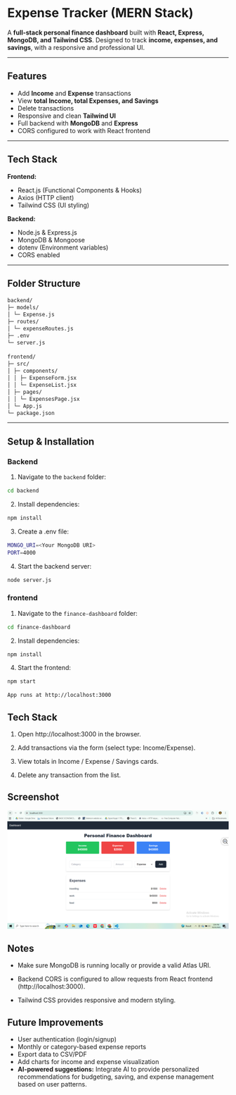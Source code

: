 # Expense Tracker (MERN Stack)

A **full-stack personal finance dashboard** built with **React, Express, MongoDB, and Tailwind CSS**. Designed to track **income, expenses, and savings**, with a responsive and professional UI.

---

## Features

- Add **Income** and **Expense** transactions
- View **total Income, total Expenses, and Savings**
- Delete transactions
- Responsive and clean **Tailwind UI**
- Full backend with **MongoDB** and **Express**
- CORS configured to work with React frontend

---

## Tech Stack

**Frontend:**

- React.js (Functional Components & Hooks)
- Axios (HTTP client)
- Tailwind CSS (UI styling)

**Backend:**

- Node.js & Express.js
- MongoDB & Mongoose
- dotenv (Environment variables)
- CORS enabled

---

## Folder Structure
```
backend/
├─ models/
│ └─ Expense.js
├─ routes/
│ └─ expenseRoutes.js
├─ .env
└─ server.js

frontend/
├─ src/
│ ├─ components/
│ │ ├─ ExpenseForm.jsx
│ │ └─ ExpenseList.jsx
│ ├─ pages/
│ │ └─ ExpensesPage.jsx
│ └─ App.js
└─ package.json

```
---

## Setup & Installation

### Backend

1. Navigate to the `backend` folder:

```bash
cd backend
```
2. Install dependencies:

```bash
npm install
```

3. Create a .env file:

```bash
MONGO_URI=<Your MongoDB URI>
PORT=4000
```

4. Start the backend server:

```bash
node server.js
```

### frontend

1. Navigate to the `finance-dashboard` folder:

```bash
cd finance-dashboard
```
2. Install dependencies:

```bash
npm install
```

4. Start the frontend:

```bash
npm start
```
```bash
App runs at http://localhost:3000
```


## Tech Stack
1. Open http://localhost:3000 in the browser.

2. Add transactions via the form (select type: Income/Expense).

3. View totals in Income / Expense / Savings cards.

4. Delete any transaction from the list.


## Screenshot

![alt text](image.png)


## Notes

- Make sure MongoDB is running locally or provide a valid Atlas URI.

- Backend CORS is configured to allow requests from React frontend (http://localhost:3000).

- Tailwind CSS provides responsive and modern styling.

## Future Improvements

- User authentication (login/signup)
- Monthly or category-based expense reports
- Export data to CSV/PDF
- Add charts for income and expense visualization
- **AI-powered suggestions:** Integrate AI to provide personalized recommendations for budgeting, saving, and expense management based on user patterns.
